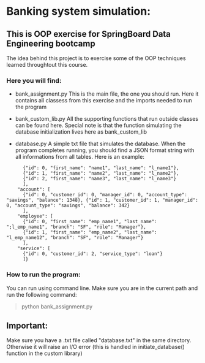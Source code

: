 # Banking system simulation:
## This is OOP exercise for SpringBoard Data Engineering bootcamp

The idea behind this project is to exercise some of the OOP  techniques learned throughtout this course.


### Here you will find:
* bank_assignment.py
This is the main file, the one you should run. Here it contains all classess from this exercise and the imports needed to run the program

* bank_custom_lib.py
All the supporting functions that run outside classes can be found here. Special note is that the function simulating the database initialization lives here as bank_custom_lib

* database.py
A simple txt file that simulates the database. When the program completes running, you should find a JSON format string with all informations from all tables. Here is an example:

```{"customer": [
      {"id": 0, "first_name": "name1", "last_name": "l_name1"},
      {"id": 1, "first_name": "name2", "last_name": "l_name2"},
      {"id": 2, "first_name": "name3", "last_name": "l_name3"}
      ],
    "account": [
      {"id": 0, "customer_id": 0, "manager_id": 0, "account_type": "savings", "balance": 1348}, {"id": 1, "customer_id": 1, "manager_id": 0, "account_type": "savings", "balance": 342}
      ],
    "employee": [
      {"id": 0, "first_name": "emp_name1", "last_name": ";l_emp_name1", "branch": "SF", "role": "Manager"},
      {"id": 1, "first_name": "emp_name2", "last_name": "l_emp_name12", "branch": "SF", "role": "Manager"}
      ],
    "service": [
      {"id": 0, "customer_id": 2, "service_type": "loan"}
      ]}
```
### How to run the program:
You can run using command line. Make sure you are in the current path and run the following command:
> python bank_assignment.py

## Important:
Make sure you have a .txt file called "database.txt" in the same directory. Otherwise it will raise an I/O error (this is handled in initiate_database() function in the custom library)
